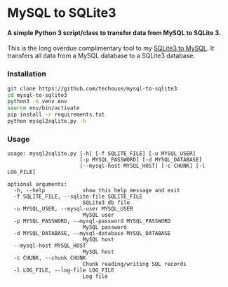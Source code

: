 # MySQL to SQLite3

#### A simple Python 3 script/class to transfer data from MySQL to SQLite 3.

This is the long overdue complimentary tool to my [SQLite3 to MySQL](https://github.com/techouse/sqlite3-to-mysql). It 
transfers all data from a MySQL database to a SQLite3 database.

### Installation
```bash
git clone https://github.com/techouse/mysql-to-sqlite3
cd mysql-to-sqlite3
python3 -m venv env
source env/bin/activate
pip install -r requirements.txt
python mysql2sqlite.py -h
```

### Usage
```
usage: mysql2sqlite.py [-h] [-f SQLITE_FILE] [-u MYSQL_USER]
                       [-p MYSQL_PASSWORD] [-d MYSQL_DATABASE]
                       [--mysql-host MYSQL_HOST] [-c CHUNK] [-l LOG_FILE]

optional arguments:
  -h, --help            show this help message and exit
  -f SQLITE_FILE, --sqlite-file SQLITE_FILE
                        SQLite3 db file
  -u MYSQL_USER, --mysql-user MYSQL_USER
                        MySQL user
  -p MYSQL_PASSWORD, --mysql-password MYSQL_PASSWORD
                        MySQL password
  -d MYSQL_DATABASE, --mysql-database MYSQL_DATABASE
                        MySQL host
  --mysql-host MYSQL_HOST
                        MySQL host
  -c CHUNK, --chunk CHUNK
                        Chunk reading/writing SQL records
  -l LOG_FILE, --log-file LOG_FILE
                        Log file

```
